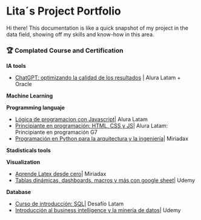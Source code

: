 # Lita´s Project Portfolio
Hi there! This documentation is like a quick snapshot of my project in the data field, showing off my skills and know-how in this area.

### 🏆 Complated Course and Certification

**IA tools**
- [ChatGPT: optimizando la calidad de los resultados](https://drive.google.com/file/d/1ELFb_F_wOWUzbIYtL65roOaZO0k58IM1/view?usp=sharing) | Alura Latam + Oracle

**Machine Learning**


**Programming languaje**
- [Lógica de programacion con Javascript](https://drive.google.com/file/d/15h6JMN9Cv0-AQ54kNP-N1lhuYr_DYecQ/view?usp=sharing)| Alura Latam
- [Principiante en programación: HTML, CSS y JS](https://drive.google.com/file/d/1nP_p_bJkaeqjFY5DMC2qG2C3_RtIFY_9/view?usp=sharing)| Alura Latam: Principiante en programación G7
- [Programación en Python para la arquitectura y la ingeniería](https://drive.google.com/file/d/1NPR659wjyx61WeMDL45IoBPwyMEJYjr9/view?usp=sharing)| Miriadax

**Stadisticals tools**


**Visualization**
- [Aprende Latex desde cero](https://drive.google.com/file/d/1G8hMUVjyxUI00KclPEWRdaNEKbS8jT3I/view?usp=sharing)| Miriadax
- [Tablas dinámicas, dashboards, macros y más con google sheet](https://drive.google.com/file/d/1xSrbvFS9pVu3YoFmST8DyyQ-hbwkkkI4/view?usp=sharing)| Udemy

**Database**
- [Curso de introducción: SQL](https://drive.google.com/file/d/1VCO2YAZ0fgJ0tZ9GPQAjskwxxkNoxG_h/view?usp=sharing)| Desafío Latam
- [Introducción al business intelligence y la minería de datos](https://drive.google.com/file/d/1D3IOl5upFOdjHjo_l2L1KyzyoZ1vN6sr/view?usp=sharing)| Udemy

